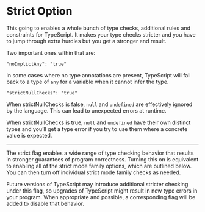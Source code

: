 # Strict Option

This going to enables a whole bunch of type checks, additional rules and constraints for TypeScript.
It makes your type checks stricter and you have to jump through extra hurdles but you get a stronger end result.

Two important ones within that are:

`"noImplictAny": "true"`

In some cases where no type annotations are present, TypeScript will fall back to a type of `any` for a variable when it cannot infer the type.

`"strictNullChecks": "true"`

When strictNullChecks is false, `null` and `undefined` are effectively ignored by the language. This can lead to unexpected errors at runtime.

When strictNullChecks is true, `null` and `undefined` have their own distinct types and you’ll get a type error if you try to use them where a concrete value is expected.

---

The strict flag enables a wide range of type checking behavior that results in stronger guarantees of program correctness. Turning this on is equivalent to enabling all of the strict mode family options, which are outlined below. You can then turn off individual strict mode family checks as needed.

Future versions of TypeScript may introduce additional stricter checking under this flag, so upgrades of TypeScript might result in new type errors in your program. When appropriate and possible, a corresponding flag will be added to disable that behavior.
